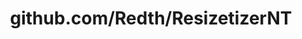 ---
layout: post
title: github.com/Redth/ResizetizerNT
categories: link
tags: [انگلیسی, برنامه‌نویسی]
---